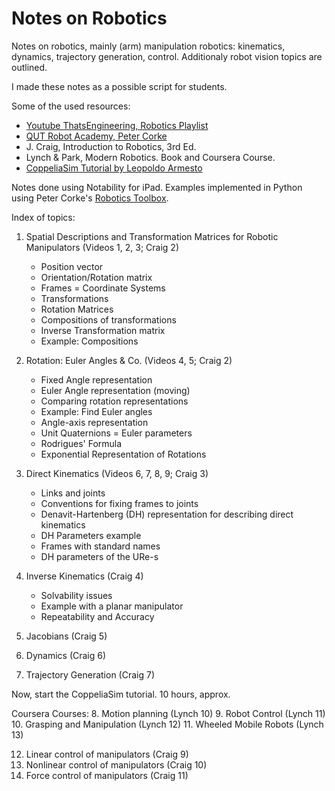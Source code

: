 # Notes on Robotics

Notes on robotics, mainly (arm) manipulation robotics: kinematics, dynamics, trajectory generation, control. Additionaly robot vision topics are outlined.

I made these notes as a possible script for students.

Some of the used resources:

- [Youtube ThatsEngineering, Robotics Playlist](https://www.youtube.com/playlist?list=PLZaGkBteQK3HQFSWDM7-yRQWTd86DeDIY)
- [QUT Robot Academy, Peter Corke](https://robotacademy.net.au/)
- J. Craig, Introduction to Robotics, 3rd Ed.
- Lynch & Park, Modern Robotics. Book and Coursera Course.
- [CoppeliaSim Tutorial by Leopoldo Armesto](https://www.youtube.com/playlist?list=PLjzuoBhdtaXOYfcZOPS98uDTf4aAoDSRR)

Notes done using Notability for iPad.
Examples implemented in Python using Peter Corke's [Robotics Toolbox](https://github.com/petercorke/robotics-toolbox-python).

Index of topics:

1. Spatial Descriptions and Transformation Matrices for Robotic Manipulators (Videos 1, 2, 3; Craig 2)
    - Position vector
    - Orientation/Rotation matrix
    - Frames = Coordinate Systems
    - Transformations
    - Rotation Matrices
    - Compositions of transformations
    - Inverse Transformation matrix
    - Example: Compositions
2. Rotation: Euler Angles & Co. (Videos 4, 5; Craig 2)
    - Fixed Angle representation
    - Euler Angle representation (moving)
    - Comparing rotation representations
    - Example: Find Euler angles
    - Angle-axis representation
    - Unit Quaternions = Euler parameters
    - Rodrigues' Formula
    - Exponential Representation of Rotations

3. Direct Kinematics (Videos 6, 7, 8, 9; Craig 3)
    - Links and joints
    - Conventions for fixing frames to joints
    - Denavit-Hartenberg (DH) representation for describing direct kinematics
    - DH Parameters example
    - Frames with standard names
    - DH parameters of the URe-s

4. Inverse Kinematics (Craig 4)
    - Solvability issues
    - Example with a planar manipulator
    - Repeatability and Accuracy

5. Jacobians (Craig 5)
6. Dynamics (Craig 6)
7. Trajectory Generation (Craig 7)

Now, start the CoppeliaSim tutorial.
10 hours, approx.

Coursera Courses:
8. Motion planning (Lynch 10)
9. Robot Control (Lynch 11)
10. Grasping and Manipulation (Lynch 12)
11. Wheeled Mobile Robots (Lynch 13)

12. Linear control of manipulators (Craig 9)
13. Nonlinear control of manipulators (Craig 10)
14. Force control of manipulators (Craig 11)
